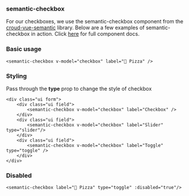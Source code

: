 ### semantic-checkbox
For our checkboxes, we use the semantic-checkbox component from the [croud-vue-semantic](https://github.com/croudtech/vue-semantic) library. Below are a few examples of semantic-checkbox in action. Click [here](http://croudtech.github.io/vue-semantic/#semantic-checkbox) for full component docs.

### Basic usage

    <semantic-checkbox v-model="checkbox" label="🍕 Pizza" />

### Styling
Pass through the **type** prop to change the style of checkbox

    <div class="ui form">
        <div class="ui field">
            <semantic-checkbox v-model="checkbox" label="Checkbox" />
        </div>
        <div class="ui field">
            <semantic-checkbox v-model="checkbox" label="Slider" type="slider"/>
        </div>
        <div class="ui field">
            <semantic-checkbox v-model="checkbox" label="Toggle" type="toggle" />
        </div>
    </div>

### Disabled

    <semantic-checkbox label="🍕 Pizza" type="toggle" :disabled="true"/>
